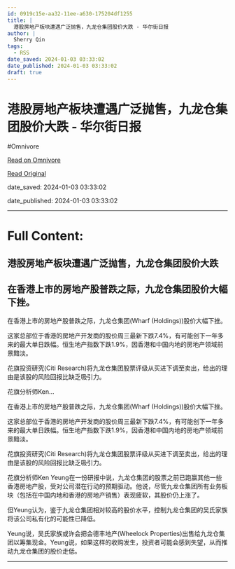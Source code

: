```yaml
---
id: 0919c15e-aa32-11ee-a630-175204df1255
title: |
  港股房地产板块遭遇广泛抛售，九龙仓集团股价大跌 - 华尔街日报
author: |
  Sherry Qin
tags:
  - RSS
date_saved: 2024-01-03 03:33:02
date_published: 2024-01-03 03:33:02
draft: true
---
```


# 港股房地产板块遭遇广泛抛售，九龙仓集团股价大跌 - 华尔街日报
#Omnivore

[Read on Omnivore](https://omnivore.app/me/-18ccf41a764)

[Read Original](https://cn.wsj.com/amp/articles/%E6%B8%AF%E8%82%A1%E6%88%BF%E5%9C%B0%E4%BA%A7%E6%9D%BF%E5%9D%97%E9%81%AD%E9%81%87%E5%B9%BF%E6%B3%9B%E6%8A%9B%E5%94%AE-%E4%B9%9D%E9%BE%99%E4%BB%93%E9%9B%86%E5%9B%A2%E8%82%A1%E4%BB%B7%E5%A4%A7%E8%B7%8C-19e2b6a2)

date_saved: 2024-01-03 03:33:02

date_published: 2024-01-03 03:33:02

--- 

# Full Content: 

##  港股房地产板块遭遇广泛抛售，九龙仓集团股价大跌

## 在香港上市的房地产股普跌之际，九龙仓集团股价大幅下挫。

在香港上市的房地产股普跌之际，九龙仓集团(Wharf (Holdings))股价大幅下挫。

这家总部位于香港的房地产开发商的股价周三最新下跌7.4%，有可能创下一年多来的最大单日跌幅。恒生地产指数下跌1.9%，因香港和中国内地的房地产领域前景黯淡。

花旗投资研究(Citi Research)将九龙仓集团股票评级从买进下调至卖出，给出的理由是该股的风险回报比缺乏吸引力。

花旗分析师Ken...

在香港上市的房地产股普跌之际，九龙仓集团(Wharf (Holdings))股价大幅下挫。

这家总部位于香港的房地产开发商的股价周三最新下跌7.4%，有可能创下一年多来的最大单日跌幅。恒生地产指数下跌1.9%，因香港和中国内地的房地产领域前景黯淡。

花旗投资研究(Citi Research)将九龙仓集团股票评级从买进下调至卖出，给出的理由是该股的风险回报比缺乏吸引力。

花旗分析师Ken Yeung在一份研报中说，九龙仓集团的股票之前已跑赢其他一些香港房地产股，受对公司潜在行动的预期驱动。他说，尽管九龙仓集团所有业务板块（包括在中国内地和香港的房地产销售）表现疲软，其股价仍上涨了。

但Yeung认为，鉴于九龙仓集团相对较高的股价水平，控制九龙仓集团的吴氏家族将该公司私有化的可能性已降低。

Yeung说，吴氏家族或许会把会德丰地产(Wheelock Properties)出售给九龙仓集团以筹集现金。Yeung说，如果这样的收购发生，投资者可能会感到失望，从而推动九龙仓集团的股价走低。

---

